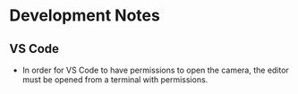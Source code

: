 # Development Notes

## VS Code

- In order for VS Code to have permissions to open the camera, the editor must be opened from a terminal with permissions.
